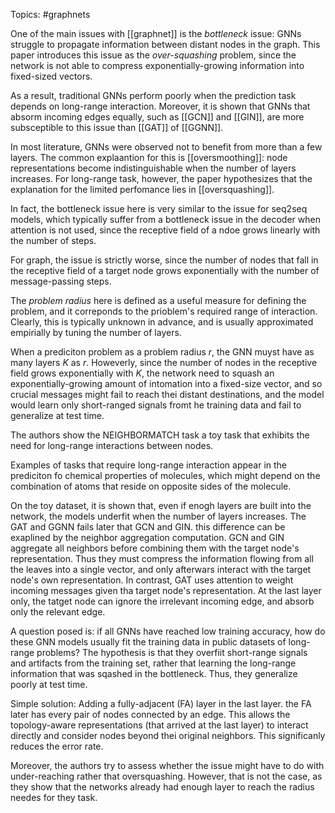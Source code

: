 Topics: #graphnets 

One of the main issues with [[graphnet]] is the *bottleneck* issue: GNNs struggle to propagate information between distant nodes in the graph.  This paper introduces this issue as the *over-squashing* problem, since the network is not able to compress exponentially-growing information into fixed-sized vectors.

As a result, traditional GNNs perform poorly when the prediction task depends on long-range interaction. Moreover, it is shown that GNNs that absorm incoming edges equally, such as [[GCN]] and [[GIN]], are more subsceptible to this issue than [[GAT]] of [[GGNN]].

In most literature, GNNs were observed not to benefit from more than a few layers. The common explaantion for this is [[oversmoothing]]: node representations become indistinguishable when the number of layers increases. For long-range task, however, the paper hypothesizes that the explanation for the limited perfomance lies in [[oversquashing]].

In fact, the bottleneck issue here is very similar to the issue for seq2seq models, which typically suffer from a bottleneck issue in the decoder when attention is not used, since the receptive field of a ndoe grows linearly with the number of steps. 

For graph, the issue is strictly worse, since the number of nodes that fall in the receptive field of a target node grows exponentially with the number of message-passing steps.

The *problem radius* here is defined as a useful measure for defining the problem, and it correponds to the prioblem's required range of interaction. Clearly, this is typically unknown in advance, and is usually approximated empirially by tuning the number of layers.

When a prediciton problem as a problem radius $r$, the GNN muyst have as many layers $K$ as $r$. Howeverly, since the number of nodes in the receptive field grows exponentially with $K$, the network need to squash an exponentially-growing amount of intomation into a fixed-size vector, and so crucial messages might fail to reach thei distant destinations, and the model would learn only short-ranged signals fromt he training data and fail to generalize at test time.

The authors show the NEIGHBORMATCH task a toy task that exhibits the need for long-range interactions between nodes.


Examples of tasks that require long-range interaction appear in the prediciton fo chemical properties of molecules, which might depend on the combination of atoms that reside on opposite sides of the molecule.

On the toy dataset, it is shown that, even if enogh layers are built into the network, the models underfit when the number of layers increases. The GAT and GGNN fails later that GCN and GIN. this difference can be exaplined by the neighbor aggregation computation. GCN and GIN aggregate all neighbors before combining them with the target node's representation. Thus they must compress the information flowing from all the leaves into a single vector, and only afterwars interact with the target node's own representation. In contrast, GAT uses attention to weight incoming messages given tha target node's representation. At the last layer only, the tatget node can ignore the irrelevant incoming edge, and absorb only the relevant edge.


A question posed is: if all GNNs have reached low training accuracy, how do these GNN models usually fit the training data in public datasets of long-range problems? The hypothesis is that they overfiit short-range signals and artifacts from the training set, rather that learning the long-range information that was sqashed in the bottleneck. Thus, they generalize poorly at test time.


Simple solution: Adding a fully-adjacent (FA) layer in the last layer. the FA later has every pair of nodes connected by an edge. This allows the topology-aware representations (that arrived at the last layer) to interact directly and consider nodes beyond thei original neighbors. This significanly reduces the error rate.


Moreover, the authors try to assess whether the issue might have to do with under-reaching rather that oversquashing. However, that is not the case, as they show that the networks already had enough layer to reach the radius needes for they task.
